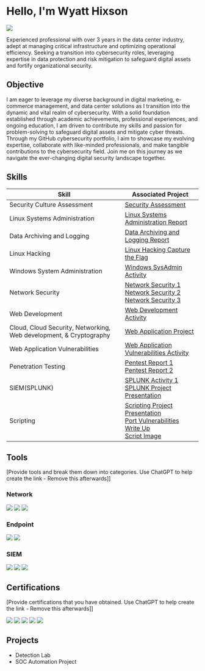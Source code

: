 # Hello, I'm Wyatt Hixson
<a href="https://www.linkedin.com/in/wyatt-hixson"><img src="https://img.shields.io/badge/-LinkedIn-0072b1?&style=for-the-badge&logo=linkedin&logoColor=white" /></a>


Experienced professional with over 3 years in the data center industry, adept at managing critical infrastructure and optimizing operational efficiency. Seeking a transition into cybersecurity roles, leveraging expertise in data protection and risk mitigation to safeguard digital assets and fortify organizational security.

## Objective

I am eager to leverage my diverse background in digital marketing, e-commerce management, and data center solutions as I transition into the dynamic and vital realm of cybersecurity. With a solid foundation established through academic achievements, professional experiences, and ongoing education, I am driven to contribute my skills and passion for problem-solving to safeguard digital assets and mitigate cyber threats. Through my GitHub cybersecurity portfolio, I aim to showcase my evolving expertise, collaborate with like-minded professionals, and make tangible contributions to the cybersecurity field. Join me on this journey as we navigate the ever-changing digital security landscape together.

## Skills
| Skill                                         | Associated Project         |
|-----------------------------------------------|----------------------------|
| Security Culture Assessment                   | <a href="https://docs.google.com/document/d/1oaf_eYUpWIoY9kuZyC9zbmuJz0--7EW9ooMTiQaMpQ8/edit?usp=sharing">Security Assessment</a>|
| Linux Systems Administration | <a href="https://docs.google.com/document/d/1JMgvWZ0kpP8qywkFYDwM1XBr5aK7r2Nnc9tzvXNwEQc/edit?usp=sharing">Linux Systems Administration Report</a>|
| Data Archiving and Logging         | <a href="https://docs.google.com/document/d/1pUrsGVplMHlp6iWNTPIKWhxndaRuLa7xmo_XbN7JW-E/edit?usp=sharing">Data Archiving and Logging Report</a>|
| Linux Hacking      |  <a href="https://docs.google.com/document/d/1uIzxSx-P7bEILw7KMpWYb4dla4CU7wFcCYmO8_l0zUM/edit?usp=sharing">Linux Hacking Capture the Flag</a>|
| Windows System Administration                 | <a href="https://docs.google.com/document/d/1vW6BLgzR1N6tShW7Ef-D7yY59Fvh1eq66pbgf9d0qUA/edit?usp=sharing">Windows SysAdmin Activity</a>|
| Network Security | <a href="https://docs.google.com/document/d/1Khqjprdxh_9RSjirTwumEygBlEj29iIHfSu-CKjGxRU/edit?usp=sharing">Network Security 1</a><br><a href="https://docs.google.com/document/d/19KYtDUex5rFacoeZriRMvJGVcv44u6L4AhZNCc--Gn8/edit?usp=sharing">Network Security 2</a><br><a href="https://docs.google.com/document/d/1XXc91DEqARicz5A0GpqvglemqKV7mAS4vFtIJ935jMQ/edit?usp=sharing">Network Security 3</a>|
| Web Development                 | <a href="https://docs.google.com/document/d/1xcQqHM64UkdYcLSsywKg8jQIZCQlAx7QJwJFyh1ZxA4/edit?usp=sharing"> Web Development Activity</a>|
| Cloud, Cloud Security, Networking, Web development, & Cryptography                 | <a href="https://docs.google.com/document/d/1vVHpNKuPA0Os_LUX3WMc2aLNBaINW0cKdJkCL-rfPTQ/edit?usp=sharing"> Web Application Project</a>|
| Web Application Vulnerabilities                 | <a href="https://docs.google.com/document/d/1kncobzT3etMJFQwjnX_69OOES0OD8sMu4uQXqY0OtfM/edit?usp=sharing"> Web Application Vulnerabilities Activity</a>|
| Penetration Testing                  | <a href="https://docs.google.com/document/d/1HU7TiSEbdy3VmI8UEMTToHItw--eYI2ssxn4kEnJqFA/edit?usp=sharing"> Pentest Report 1</a><br><a href="https://docs.google.com/document/d/1BXQM77lQoqzSVsp1bvtDl-doUApWvhO35p6dqYBungI/edit?usp=sharing"> Pentest Report 2</a>|
| SIEM(SPLUNK)                 | <a href="https://docs.google.com/document/d/12ed4lz7aN9_YKDbbJeRrdH57BQvaI_omFAeGQMoOI48/edit?usp=sharing"> SPLUNK Activity 1</a><br><a href="https://docs.google.com/presentation/d/1KdwxHnTefwv6fC3Mh-g-wVxbv0Md-GxA9MV_1d4-2UQ/edit?usp=sharing"> SPLUNK Project Presentation</a>|
| Scripting                 | <a href="https://docs.google.com/presentation/d/14FAc_drW08G7e7fn_2_YvbyTxq6Tf_-na0dsDSxvpsg/edit?usp=sharing"> Scripting Project Presentation</a><br><a href="https://docs.google.com/document/d/1U5_b69cHx_bAsBJIcqeJaXZJuu7p6zWK32r_YjBlDVA/edit?usp=sharing"> Port Vulnerabilities Write Up</a><br><a href="https://drive.google.com/file/d/1i2fKK9XPOV4p5VFlYh6d0tyD1IotJBSZ/view?usp=sharing"> Script Image</a>|



## Tools
[Provide tools and break them down into categories. Use ChatGPT to help create the link - Remove this afterwards]]

### Network
<div>
    <img src="https://img.shields.io/badge/-Wireshark-1679A7?&style=for-the-badge&logo=Wireshark&logoColor=white" />
    <img src="https://img.shields.io/badge/-Suricata-EF3B2D?&style=for-the-badge&logo=Suricata&logoColor=white" />
    <img src="https://img.shields.io/badge/-Zeek-777BB4?&style=for-the-badge&logo=Zeek&logoColor=white" />
</div>

### Endpoint
<div>
    <img src="https://img.shields.io/badge/-Microsoft_Defender_for_Endpoint-00A4EF?&style=for-the-badge&logo=Microsoft&logoColor=white" />
    <img src="https://img.shields.io/badge/-Velociraptor-4B275F?&style=for-the-badge&logo=Velociraptor&logoColor=white" />
</div>

### SIEM
<div>
    <img src="https://img.shields.io/badge/-Microsoft_Sentinel-0078D4?&style=for-the-badge&logo=Microsoft&logoColor=white" />
    <img src="https://img.shields.io/badge/-Splunk-000000?&style=for-the-badge&logo=Splunk&logoColor=white" />
    <img src="https://img.shields.io/badge/-Elastic-005571?&style=for-the-badge&logo=Elastic&logoColor=white" />
</div>

## Certifications
[Provide certifications that you have obtained. Use ChatGPT to help create the link - Remove this afterwards]]
<div>
<img src="https://img.shields.io/badge/-Security%2B-FF0000?&style=for-the-badge&logo=CompTIA&logoColor=white" />
<img src="https://img.shields.io/badge/-Network%2B-007ACC?&style=for-the-badge&logo=CompTIA&logoColor=white" />
<img src="https://img.shields.io/badge/-A%2B-4D4D4D?&style=for-the-badge&logo=CompTIA&logoColor=white" />
<img src="https://img.shields.io/badge/-CDSA-006400?&style=for-the-badge&logoColor=white" />
<img src="https://img.shields.io/badge/-CCD-000080?&style=for-the-badge&logoColor=white" />
</div>

## Projects
- Detection Lab
- SOC Automation Project
